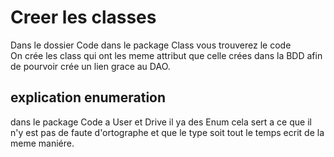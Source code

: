 # Creer les classes
Dans le dossier Code dans le package Class vous trouverez le code\
On crée les class qui ont les meme attribut que celle crées dans la BDD afin de pourvoir crée un lien grace au DAO.
## explication enumeration 
dans le package Code a User et Drive il ya des Enum cela sert a ce que il n'y est pas de faute d'ortographe et que le type soit tout le temps ecrit de la meme maniére.
